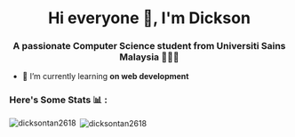 <h1 align="center">Hi everyone 👋, I'm Dickson</h1>
<h3 align="center">A passionate Computer Science student from Universiti Sains Malaysia 👨🏻‍💻</h3>

- 🌱 I’m currently learning **on web development**

<h3 align="left">Here's Some Stats 📊 :</h3>
<p align="left">
</p>

<p><img align="left" src="https://github-readme-stats.vercel.app/api/top-langs?username=dicksontan2618&show_icons=true&theme=dracula&cache_seconds=1800&locale=en&layout=compact" alt="dicksontan2618" /></p>

<p>&nbsp;<img align="center" src="https://github-readme-stats.vercel.app/api?username=dicksontan2618&show_icons=true&theme=dracula&locale=en" alt="dicksontan2618" /></p>

